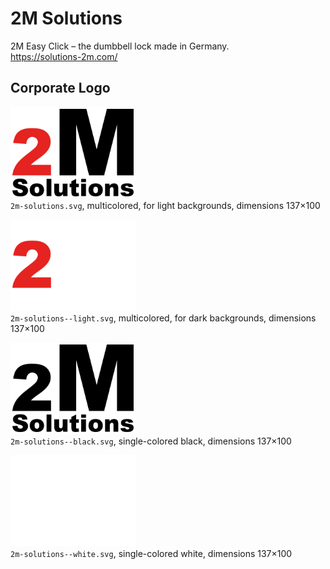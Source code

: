 # 2M Solutions

2M Easy Click – the dumbbell lock made in Germany.  
https://solutions-2m.com/


## Corporate Logo

<img src="2m-solutions.svg" alt="Original logo" width="200"/><br/>
`2m-solutions.svg`,
multicolored,
for light backgrounds, 
dimensions 137×100

<img src="2m-solutions--light.svg" alt="Light-colored logo" width="200"/><br/>
`2m-solutions--light.svg`,
multicolored,
for dark backgrounds, 
dimensions 137×100

<img src="2m-solutions--black.svg" alt="Logo in black" width="200"/><br/>
`2m-solutions--black.svg`,
single-colored black, 
dimensions 137×100

<img src="2m-solutions--white.svg" alt="Logo in white" width="200"/><br>
`2m-solutions--white.svg`,
single-colored white, 
dimensions 137×100
